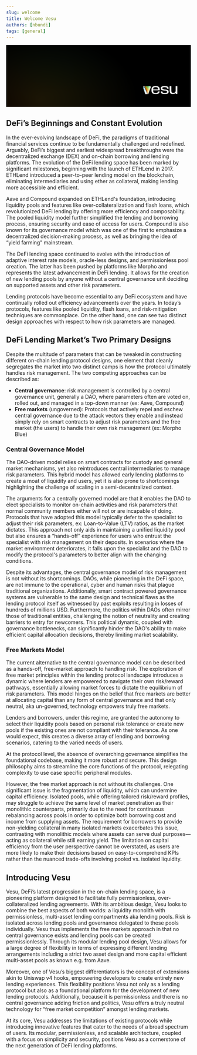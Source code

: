 ```yaml
---
slug: welcome
title: Welcome Vesu
authors: [nbundi]
tags: [general]
---
```


![Welcome Vesu](x_banner.png)


## DeFi’s Beginnings and Constant Evolution

In the ever-evolving landscape of DeFi, the paradigms of traditional financial services continue to be fundamentally challenged and redefined. Arguably, DeFi’s biggest and earliest widespread breakthroughs were the decentralized exchange (DEX) and on-chain borrowing and lending platforms. The evolution of the DeFi lending space has been marked by significant milestones, beginning with the launch of ETHLend in 2017. ETHLend introduced a peer-to-peer lending model on the blockchain, eliminating intermediaries and using ether as collateral, making lending more accessible and efficient.

Aave and Compound expanded on ETHLend's foundation, introducing liquidity pools and features like over-collateralization and flash loans, which revolutionized DeFi lending by offering more efficiency and composability. The pooled liquidity model further simplified the lending and borrowing process, ensuring security and ease of access for users. Compound is also known for its governance model which was one of the first to emphasize a decentralized decision-making process, as well as bringing the idea of “yield farming” mainstream.

The DeFi lending space continued to evolve with the introduction of adaptive interest rate models, oracle-less designs, and permissionless pool creation. The latter has been pushed by platforms like Morpho and represents the latest advancement in DeFi lending. It allows for the creation of new lending pools by anyone without a central governance unit deciding on supported assets and other risk parameters.

Lending protocols have become essential to any DeFi ecosystem and have continually rolled out efficiency advancements over the years. In today’s protocols, features like pooled liquidity, flash loans, and risk-mitigation techniques are commonplace. On the other hand, one can see two distinct design approaches with respect to how risk parameters are managed.

## DeFi Lending Market’s Two Primary Designs

Despite the multitude of parameters that can be tweaked in constructing different on-chain lending protocol designs, one element that cleanly segregates the market into two distinct camps is how the protocol ultimately handles risk management. The two competing approaches can be described as:

- **Central governance**: risk management is controlled by a central governance unit, generally a DAO, where parameters often are voted on, rolled out, and managed in a top-down manner (ex: Aave, Compound)
- **Free markets** (ungoverned): Protocols that actively repel and eschew central governance due to the attack vectors they enable and instead simply rely on smart contracts to adjust risk parameters and the free market (the users) to handle their own risk management (ex: Morpho Blue)

### Central Governance Model

The DAO-driven model relies on smart contracts for custody and general market mechanisms, yet also reintroduces central intermediaries to manage risk parameters. This hybrid model has allowed early lending platforms to create a moat of liquidity and users, yet it is also prone to shortcomings highlighting the challenge of scaling in a semi-decentralized context.

The arguments for a centrally governed model are that it enables the DAO to elect specialists to monitor on-chain activities and risk parameters that normal community members either will not or are incapable of doing. Protocols that have adopted this model typically defer to the specialist to adjust their risk parameters, ex: Loan-to-Value (LTV) ratios, as the market dictates. This approach not only aids in maintaining a unified liquidity pool but also ensures a “hands-off” experience for users who entrust the specialist with risk management on their deposits. In scenarios where the market environment deteriorates, it falls upon the specialist and the DAO to modify the protocol's parameters to better align with the changing conditions.

Despite its advantages, the central governance model of risk management is not without its shortcomings. DAOs, while pioneering in the DeFi space, are not immune to the operational, cyber and human risks that plague traditional organizations. Additionally, smart contract powered governance systems are vulnerable to the same design and technical flaws as the lending protocol itself as witnessed by past exploits resulting in losses of hundreds of millions USD. Furthermore, the politics within DAOs often mirror those of traditional entities, challenging the notion of neutrality and creating barriers to entry for newcomers. This political dynamic, coupled with governance bottlenecks, can significantly hinder the DAO's ability to make efficient capital allocation decisions, thereby limiting market scalability.

### Free Markets Model

The current alternative to the central governance model can be described as a hands-off, free-market approach to handling risk. The exploration of free market principles within the lending protocol landscape introduces a dynamic where lenders are empowered to navigate their own risk/reward pathways, essentially allowing market forces to dictate the equilibrium of risk parameters. This model hinges on the belief that free markets are better at allocating capital than any form of central governance and that only neutral, aka un-governed, technology empowers truly free markets.

Lenders and borrowers, under this regime, are granted the autonomy to select their liquidity pools based on personal risk tolerance or create new pools if the existing ones are not compliant with their tolerance. As one would expect, this creates a diverse array of lending and borrowing scenarios, catering to the varied needs of users.

At the protocol level, the absence of overarching governance simplifies the foundational codebase, making it more robust and secure. This design philosophy aims to streamline the core functions of the protocol, relegating complexity to use case specific peripheral modules.

However, the free market approach is not without its challenges. One significant issue is the fragmentation of liquidity, which can undermine capital efficiency. Isolated pools, while offering tailored risk/reward profiles, may struggle to achieve the same level of market penetration as their monolithic counterparts, primarily due to the need for continuous rebalancing across pools in order to optimize both borrowing cost and income from supplying assets. The requirement for borrowers to provide non-yielding collateral in many isolated markets exacerbates this issue, contrasting with monolithic models where assets can serve dual purposes—acting as collateral while still earning yield. The limitation on capital efficiency from the user perspective cannot be overstated, as users are more likely to make their decisions based on easy-to-comprehend KPIs rather than the nuanced trade-offs involving pooled vs. isolated liquidity.

## Introducing Vesu

Vesu, DeFi’s latest progression in the on-chain lending space, is a pioneering platform designed to facilitate fully permissionless, over-collateralized lending agreements. With its ambitious design, Vesu looks to combine the best aspects of both worlds: a liquidity monolith with permissionless, multi-asset lending compartments aka lending pools. Risk is isolated across lending pools and governance delegated to these pools individually. Vesu thus implements the free markets approach in that no central governance exists and lending pools can be created permissionlessly. Through its modular lending pool design, Vesu allows for a large degree of flexibility in terms of expressing different lending arrangements including a strict two asset design and more capital efficient multi-asset pools as known e.g. from Aave.

Moreover, one of Vesu’s biggest differentiators is the concept of extensions akin to Uniswap v4 hooks, empowering developers to create entirely new lending experiences. This flexibility positions Vesu not only as a lending protocol but also as a foundational platform for the development of new lending protocols. Additionally, because it is permissionless and there is no central governance adding friction and politics, Vesu offers a truly neutral technology for “free market competition” amongst lending markets.

At its core, Vesu addresses the limitations of existing protocols while introducing innovative features that cater to the needs of a broad spectrum of users. Its modular, permissionless, and scalable architecture, coupled with a focus on simplicity and security, positions Vesu as a cornerstone of the next generation of DeFi lending platforms.